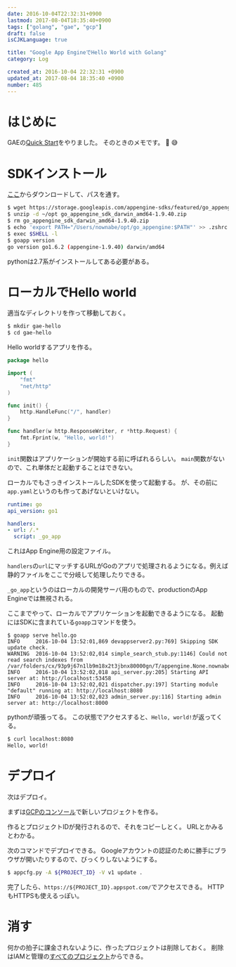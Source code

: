```yaml
---
date: 2016-10-04T22:32:31+0900
lastmod: 2017-08-04T18:35:40+0900
tags: ["golang", "gae", "gcp"]
draft: false
isCJKLanguage: true

title: "Google App EngineでHello World with Golang"
category: Log

created_at: 2016-10-04 22:32:31 +0900
updated_at: 2017-08-04 18:35:40 +0900
number: 485
---
```


# はじめに
GAEの[Quick Start](https://cloud.google.com/appengine/docs/go/quickstart?hl=ja)をやりました。
そのときのメモです。 :memo: :sweat_smile: 

# SDKインストール
[ここ](https://cloud.google.com/appengine/docs/go/download?hl=ja)からダウンロードして、パスを通す。

```bash
$ wget https://storage.googleapis.com/appengine-sdks/featured/go_appengine_sdk_darwin_amd64-1.9.40.zip
$ unzip -d ~/opt go_appengine_sdk_darwin_amd64-1.9.40.zip
$ rm go_appengine_sdk_darwin_amd64-1.9.40.zip
$ echo 'export PATH="/Users/nownabe/opt/go_appengine:$PATH"' >> .zshrc
$ exec $SHELL -l
$ goapp version
go version go1.6.2 (appengine-1.9.40) darwin/amd64
```

pythonは2.7系がインストールしてある必要がある。

# ローカルでHello world
適当なディレクトリを作って移動しておく。

```bash
$ mkdir gae-hello
$ cd gae-hello
```

Hello worldするアプリを作る。

```go:hello.go
package hello

import (
    "fmt"
    "net/http"
)

func init() {
    http.HandleFunc("/", handler)
}

func handler(w http.ResponseWriter, r *http.Request) {
    fmt.Fprint(w, "Hello, world!")
}
```

`init`関数はアプリケーションが開始する前に呼ばれるらしい。
`main`関数がないので、これ単体だと起動することはできない。

ローカルでもさっきインストールしたSDKを使って起動する。
が、その前に`app.yaml`というのも作ってあげないといけない。

```yaml:app.yaml
runtime: go
api_version: go1

handlers:
- url: /.*
  script: _go_app
```

これはApp Engine用の設定ファイル。

`handlers`の`url`にマッチするURLがGoのアプリで処理されるようになる。例えば静的ファイルをここで分岐して処理したりできる。

`_go_app`というのはローカルの開発サーバ用のもので、productionのApp Engineでは無視される。

ここまでやって、ローカルでアプリケーションを起動できるようになる。
起動にはSDKに含まれている`goapp`コマンドを使う。

```
$ goapp serve hello.go
INFO     2016-10-04 13:52:01,869 devappserver2.py:769] Skipping SDK update check.
WARNING  2016-10-04 13:52:02,014 simple_search_stub.py:1146] Could not read search indexes from /var/folders/cx/93p9j67n1lb9m18x2t3jbnx80000gn/T/appengine.None.nownabe/search_indexes
INFO     2016-10-04 13:52:02,018 api_server.py:205] Starting API server at: http://localhost:53458
INFO     2016-10-04 13:52:02,021 dispatcher.py:197] Starting module "default" running at: http://localhost:8080
INFO     2016-10-04 13:52:02,023 admin_server.py:116] Starting admin server at: http://localhost:8000

```

pythonが頑張ってる。
この状態でアクセスすると、`Hello, world!`が返ってくる。

```bash
$ curl localhost:8080
Hello, world!
```

# デプロイ
次はデプロイ。

まずは[GCPのコンソール](https://console.cloud.google.com/project?hl=ja)で新しいプロジェクトを作る。

作るとプロジェクトIDが発行されるので、それをコピーしとく。
URLとかみるとわかる。

次のコマンドでデプロイできる。
Googleアカウントの認証のために勝手にブラウザが開いたりするので、びっくりしないようにする。

```bash
$ appcfg.py -A ${PROJECT_ID} -V v1 update .
```

完了したら、`https://${PROJECT_ID}.appspot.com/`でアクセスできる。
HTTPもHTTPSも使えるっぽい。

# 消す
何かの拍子に課金されないように、作ったプロジェクトは削除しておく。
削除はIAMと管理の[すべてのプロジェクト](https://console.cloud.google.com/iam-admin/projects?hl=ja)からできる。
